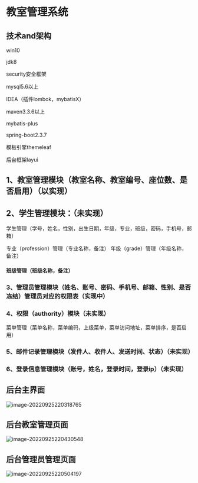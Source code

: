 # 教室管理系统

## 技术and架构

win10

jdk8

security安全框架

mysql5.6以上

IDEA（插件lombok，mybatisX）

maven3.3.6以上

mybatis-plus

spring-boot2.3.7

模板引擎themeleaf

后台框架layui



## 1、教室管理模块（教室名称、教室编号、座位数、是否启用）（以实现）

## 2、学生管理模块：（未实现）

学生管理（学号，姓名，性别，出生日期，年级，专业，班级，密码，手机号，邮箱）

专业（profession）管理（专业名称，备注）
年级（grade）管理（年级名称，备注）

#### 班级管理（班级名称，备注）

### 3、管理员管理模块（姓名、账号、密码、手机号、邮箱、性别、是否冻结）管理员对应的权限表（实现中）

### 4、权限（authority）模块（未实现）

菜单管理（菜单名称，菜单编码，上级菜单，菜单访问地址，菜单排序，是否启用）

### 5、邮件记录管理模块（发件人、收件人、发送时间、状态）（未实现）

### 6、登录信息管理模块（账号，姓名，登录时间，登录ip）（未实现）



## 后台主界面

![image-20220925220318765](C:\Users\26826\AppData\Roaming\Typora\typora-user-images\image-20220925220318765.png)

## 后台教室管理页面

![image-20220925220430548](C:\Users\26826\AppData\Roaming\Typora\typora-user-images\image-20220925220430548.png)

## 后台管理员管理页面

![image-20220925220504197](C:\Users\26826\AppData\Roaming\Typora\typora-user-images\image-20220925220504197.png)









